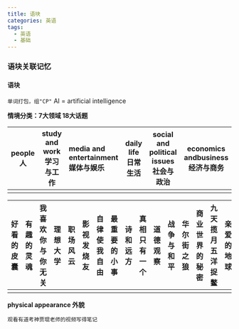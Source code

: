 ```yaml
---
title: 语块
categories: 英语
tags: 
  - 英语
  - 基础
---
```


### 语块关联记忆

#### 语块

`单词打包，组"CP"`
	AI = artificial	intelligence
<!--more-->

**情境分类：7大领域 18大话题**

| people 人 | study and work 学习与工作 | media and entertainment 媒体与娱乐 | daily life 日常生活 | social and political issues 社会与政治 | economics andbusiness 经济与商务 | the world around us 周围的世界 |
| :-------: | ------------------------- | :--------------------------------- | ------------------- | -------------------------------------- | -------------------------------- | ------------------------------ |
|           |                           |                                    |                     |                                        |                                  |                                |

| 好看的皮囊 | 有趣的灵魂 | 我喜欢你与你无关 | 理想大学 | 职场风云 | 影视发烧友 | 自律使我自由 | 最重要的小事 | 诗和远方 | 真相只有一个 | 道德观察 | 战争与和平 | 华尔街之狼 | 商业世界的秘密 | 九天揽月 五洋捉鳖 | 亲爱的地球 | 科技改变世界 |      |
| ---------- | ---------- | ---------------- | -------- | -------- | ---------- | ------------ | ------------ | -------- | ------------ | -------- | ---------- | ---------- | -------------- | ----------------- | ---------- | ------------ | ---- |
|            |            |                  |          |          |            |              |              |          |              |          |            |            |                |                   |            |              |      |

**physical appearance	外貌**

`观看有道考神贾琨老师的视频写得笔记`